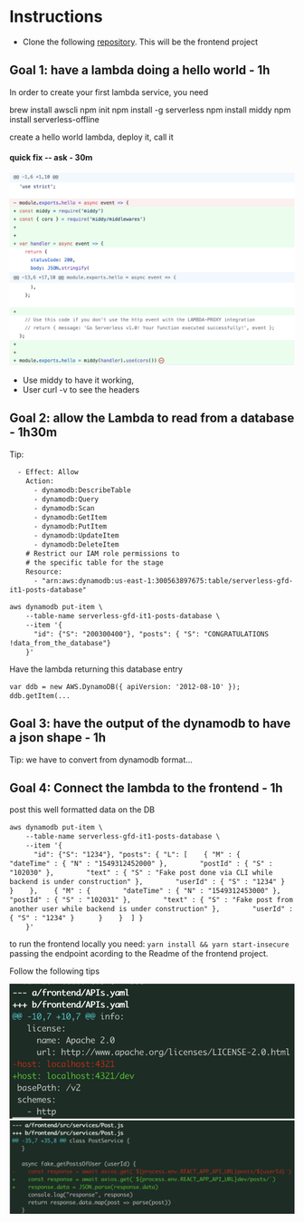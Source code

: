 Instructions
============
- Clone the following [repository](https://github.com/codurance/serverless-gfd-trainee-repo). This will be the frontend project

## Goal 1: have a lambda doing a hello world - 1h
In order to create your first lambda service, you need 

   brew install awscli
   npm init
   npm install -g serverless
   npm install middy
   npm install serverless-offline

create a hello world lambda, deploy it, call it 

#### quick fix -- ask  - 30m

![](https://raw.githubusercontent.com/codurance/serverless-gfd-trainee-repo/_master/docs/middy.png)

- Use middy to have it working,  
- User curl -v to see the headers 

## Goal 2: allow the Lambda to read from a database - 1h30m

Tip:

  ```iamRoleStatements:
    - Effect: Allow
      Action:
        - dynamodb:DescribeTable
        - dynamodb:Query
        - dynamodb:Scan
        - dynamodb:GetItem
        - dynamodb:PutItem
        - dynamodb:UpdateItem
        - dynamodb:DeleteItem
      # Restrict our IAM role permissions to
      # the specific table for the stage
      Resource:
        - "arn:aws:dynamodb:us-east-1:300563897675:table/serverless-gfd-it1-posts-database"
```

```
aws dynamodb put-item \
    --table-name serverless-gfd-it1-posts-database \
    --item '{
      "id": {"S": "200300400"}, "posts": { "S": "CONGRATULATIONS !data_from_the_database"}
    }'
```

Have the lambda returning this database entry 
```
var ddb = new AWS.DynamoDB({ apiVersion: '2012-08-10' });
ddb.getItem(...
```

## Goal 3: have the output of the dynamodb to have a json shape - 1h

Tip:
we have to convert from dynamodb format...



## Goal 4: Connect the lambda to the frontend - 1h

post this well formatted data on the DB

```
aws dynamodb put-item \
    --table-name serverless-gfd-it1-posts-database \
    --item '{
      "id": {"S": "1234"}, "posts": { "L": [    { "M" : {        "dateTime" : { "N" : "1549312452000" },        "postId" : { "S" : "102030" },        "text" : { "S" : "Fake post done via CLI while backend is under construction" },        "userId" : { "S" : "1234" }      }    },    { "M" : {        "dateTime" : { "N" : "1549312453000" },        "postId" : { "S" : "102031" },        "text" : { "S" : "Fake post from another user while backend is under construction" },        "userId" : { "S" : "1234" }      }    }  ] }
    }'
```

to run the frontend locally you need: `yarn install && yarn start-insecure` passing the endpoint acording to the Readme of the frontend project.

Follow the following tips

![](https://raw.githubusercontent.com/codurance/serverless-gfd-trainee-repo/_master/docs/connect-frontend-tips.png)
![](https://raw.githubusercontent.com/codurance/serverless-gfd-trainee-repo/_master/docs/connect-frontend-tips-2.png)

